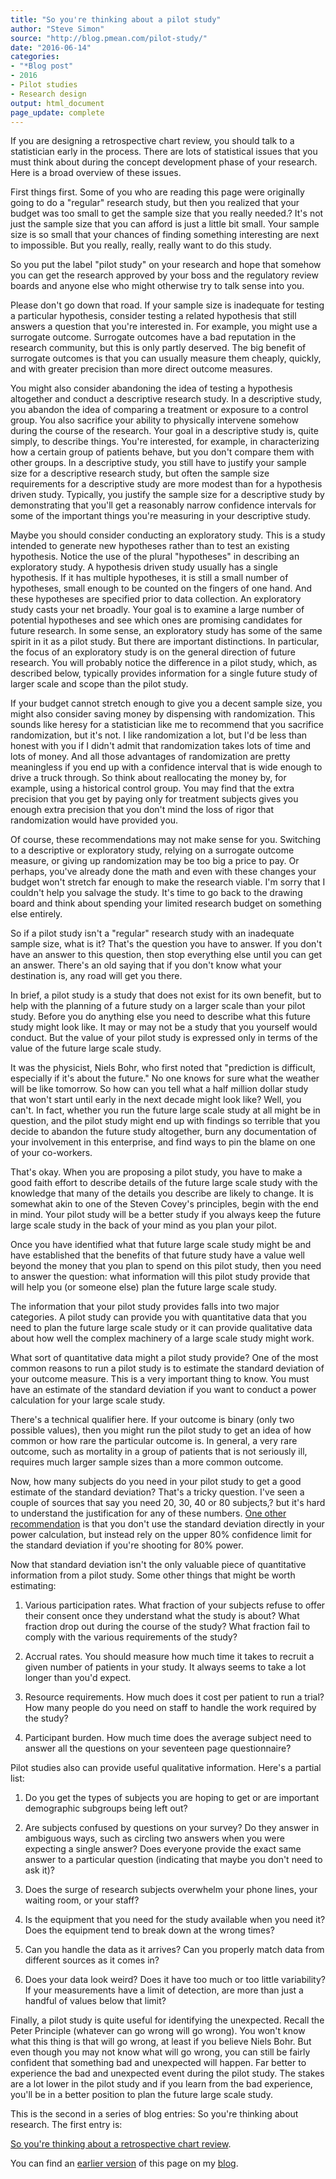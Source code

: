 ```yaml
---
title: "So you're thinking about a pilot study"
author: "Steve Simon"
source: "http://blog.pmean.com/pilot-study/"
date: "2016-06-14"
categories:
- "*Blog post"
- 2016
- Pilot studies
- Research design
output: html_document
page_update: complete
---
```


If you are designing a retrospective chart review, you should talk to a statistician early in the process. There are lots of statistical issues that you must think about during the concept development phase of your research. Here is a broad overview of these issues.

<!---More--->

First things first. Some of you who are reading this page were originally going to do a "regular" research study, but then you realized that your budget was too small to get the sample size that you really needed.? It's not just the sample size that you can afford is just a little bit small. Your sample size is so small that your chances of finding something interesting are next to impossible. But you really, really, really want to do this study.

So you put the label "pilot study" on your research and hope that somehow you can get the research approved by your boss and the regulatory review boards and anyone else who might otherwise try to talk sense into you.

Please don't go down that road. If your sample size is inadequate for testing a particular hypothesis, consider testing a related hypothesis that still answers a question that you're interested in. For example, you might use a surrogate outcome. Surrogate outcomes have a bad reputation in the research community, but this is only partly deserved. The big benefit of surrogate outcomes is that you can usually measure them cheaply, quickly, and with greater precision than more direct outcome measures.

You might also consider abandoning the idea of testing a hypothesis altogether and conduct a descriptive research study. In a descriptive study, you abandon the idea of comparing a treatment or exposure to a control group. You also sacrifice your ability to physically intervene somehow during the course of the research. Your goal in a descriptive study is, quite simply, to describe things. You're interested, for example, in characterizing how a certain group of patients behave, but you don't compare them with other groups. In a descriptive study, you still have to justify your sample size for a descriptive research study, but often the sample size requirements for a descriptive study are more modest than for a hypothesis driven study. Typically, you justify the sample size for a descriptive study by demonstrating that you'll get a reasonably narrow confidence intervals for some of the important things you're measuring in your descriptive study.

Maybe you should consider conducting an exploratory study. This is a study intended to generate new hypotheses rather than to test an existing hypothesis. Notice the use of the plural "hypotheses" in describing an exploratory study. A hypothesis driven study usually has a single hypothesis. If it has multiple hypotheses, it is still a small number of hypotheses, small enough to be counted on the fingers of one hand. And these hypotheses are specified prior to data collection. An exploratory study casts your net broadly. Your goal is to examine a large number of potential hypotheses and see which ones are promising candidates for future research. In some sense, an exploratory study has some of the same spirit in it as a pilot study. But there are important distinctions. In particular, the focus of an exploratory study is on the general direction of future research. You will probably notice the difference in a pilot study, which, as described below, typically provides information for a single future study of larger scale and scope than the pilot study.

If your budget cannot stretch enough to give you a decent sample size, you might also consider saving money by dispensing with randomization. This sounds like heresy for a statistician like me to recommend that you sacrifice randomization, but it's not. I like randomization a lot, but I'd be less than honest with you if I didn't admit that randomization takes lots of time and lots of money. And all those advantages of randomization are pretty meaningless if you end up with a confidence interval that is wide enough to drive a truck through. So think about reallocating the money by, for example, using a historical control group. You may find that the extra precision that you get by paying only for treatment subjects gives you enough extra precision that you don't mind the loss of rigor that randomization would have provided you.

Of course, these recommendations may not make sense for you. Switching to a descriptive or exploratory study, relying on a surrogate outcome measure, or giving up randomization may be too big a price to pay. Or perhaps, you've already done the math and even with these changes your budget won't stretch far enough to make the research viable. I'm sorry that I couldn't help you salvage the study. It's time to go back to the drawing board and think about spending your limited research budget on something else entirely.

So if a pilot study isn't a "regular" research study with an inadequate sample size, what is it? That's the question you have to answer. If you don't have an answer to this question, then stop everything else until you can get an answer. There's an old saying that if you don't know what your destination is, any road will get you there.

In brief, a pilot study is a study that does not exist for its own benefit, but to help with the planning of a future study on a larger scale than your pilot study. Before you do anything else you need to describe what this future study might look like. It may or may not be a study that you yourself would conduct. But the value of your pilot study is expressed only in terms of the value of the future large scale study.

It was the physicist, Niels Bohr, who first noted that "prediction is difficult, especially if it's about the future." No one knows for sure what the weather will be like tomorrow. So how can you tell what a half million dollar study that won't start until early in the next decade might look like? Well, you can't. In fact, whether you run the future large scale study at all might be in question, and the pilot study might end up with findings so terrible that you decide to abandon the future study altogether, burn any documentation of your involvement in this enterprise, and find ways to pin the blame on one of your co-workers.

That's okay. When you are proposing a pilot study, you have to make a good faith effort to describe details of the future large scale study with the knowledge that many of the details you describe are likely to change. It is somewhat akin to one of the Steven Covey's principles, begin with the end in mind. Your pilot study will be a better study if you always keep the future large scale study in the back of your mind as you plan your pilot.

Once you have identified what that future large scale study might be and have established that the benefits of that future study have a value well beyond the money that you plan to spend on this pilot study, then you need to answer the question: what information will this pilot study provide that will help you (or someone else) plan the future large scale study.

The information that your pilot study provides falls into two major categories. A pilot study can provide you with quantitative data that you need to plan the future large scale study or it can provide qualitative data about how well the complex machinery of a large scale study might work.

What sort of quantitative data might a pilot study provide? One of the most common reasons to run a pilot study is to estimate the standard deviation of your outcome measure. This is a very important thing to know. You must have an estimate of the standard deviation if you want to conduct a power calculation for your large scale study.

There's a technical qualifier here. If your outcome is binary (only two possible values), then you might run the pilot study to get an idea of how common or how rare the particular outcome is. In general, a very rare outcome, such as mortality in a group of patients that is not seriously ill, requires much larger sample sizes than a more common outcome.

Now, how many subjects do you need in your pilot study to get a good estimate of the standard deviation? That's a tricky question. I've seen a couple of sources that say you need 20, 30, 40 or 80 subjects,? but it's hard to understand the justification for any of these numbers. [One other recommendation][pub1] is that you don't use the standard deviation directly in your power calculation, but instead rely on the upper 80% confidence limit for the standard deviation if you're shooting for 80% power.

Now that standard deviation isn't the only valuable piece of quantitative information from a pilot study. Some other things that might be worth estimating:

1.  Various participation rates. What fraction of your subjects refuse to offer their consent once they understand what the study is about? What fraction drop out during the course of the study? What fraction fail to comply with the various requirements of the study?

2.  Accrual rates. You should measure how much time it takes to recruit a given number of patients in your study. It always seems to take a lot longer than you'd expect.

3.  Resource requirements. How much does it cost per patient to run a trial? How many people do you need on staff to handle the work required by the study?

4.  Participant burden. How much time does the average subject need to answer all the questions on your seventeen page questionnaire?

Pilot studies also can provide useful qualitative information. Here's a partial list:

1.  Do you get the types of subjects you are hoping to get or are important demographic subgroups being left out?

2.  Are subjects confused by questions on your survey? Do they answer in ambiguous ways, such as circling two answers when you were expecting a single answer? Does everyone provide the exact same answer to a particular question (indicating that maybe you don't need to ask it)?

3.  Does the surge of research subjects overwhelm your phone lines, your waiting room, or your staff?

4.  Is the equipment that you need for the study available when you need it? Does the equipment tend to break down at the wrong times?

5.  Can you handle the data as it arrives? Can you properly match data from different sources as it comes in?

6.  Does your data look weird? Does it have too much or too little variability? If your measurements have a limit of detection, are more than just a handful of values below that limit?

Finally, a pilot study is quite useful for identifying the unexpected. Recall the Peter Principle (whatever can go wrong will go wrong). You won't know what this thing is that will go wrong, at least if you believe Niels Bohr. But even though you may not know what will go wrong, you can still be fairly confident that something bad and unexpected will happen. Far better to experience the bad and unexpected event during the pilot study. The stakes are a lot lower in the pilot study and if you learn from the bad experience, you'll be in a better position to plan the future large scale study.

This is the second in a series of blog entries: So you're thinking about research. The first entry is:

[So you're thinking about a retrospective chart review][sim3].

You can find an [earlier version][sim1] of this page on my [blog][sim2].

[sim1]: http://blog.pmean.com/pilot-study/
[sim2]: http://blog.pmean.com

[sim3]: http://new.pmean.com/chart-review/

[pub1]: http://www.ncbi.nlm.nih.gov/pubmed/8532986?dopt=Abstract

